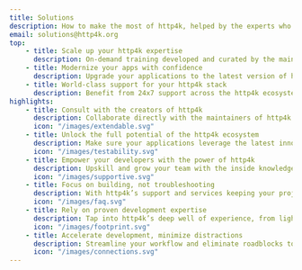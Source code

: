 ```yaml
---
title: Solutions
description: How to make the most of http4k, helped by the experts who know it best.
email: solutions@http4k.org
top:
    - title: Scale up your http4k expertise
      description: On-demand training developed and curated by the maintainers of http4k, designed to upskill your team at scale.
    - title: Modernize your apps with confidence
      description: Upgrade your applications to the latest version of http4k, or architect entirely new projects with our expert guidance.
    - title: World-class support for your http4k stack
      description: Benefit from 24x7 support across the http4k ecosystem, ensuring stability and security for your critical systems.
highlights:
    - title: Consult with the creators of http4k
      description: Collaborate directly with the maintainers of http4k for tailored consulting and expert insights into your development needs.
      icon: "/images/extendable.svg"
    - title: Unlock the full potential of the http4k ecosystem
      description: Make sure your applications leverage the latest innovations in http4k, from serverless integrations to enhanced testing capabilities.
      icon: "/images/testability.svg"
    - title: Empower your developers with the power of http4k
      description: Upskill and grow your team with the inside knowledge of http4k’s creators, helping your developers master the toolkit.
      icon: "/images/supportive.svg"
    - title: Focus on building, not troubleshooting
      description: With http4k’s support and services keeping your projects up to date, your teams can stay focused on delivering great apps.
      icon: "/images/faq.svg"
    - title: Rely on proven development expertise
      description: Tap into http4k’s deep well of experience, from lightweight microservices to highly-scalable enterprise applications.
      icon: "/images/footprint.svg"
    - title: Accelerate development, minimize distractions
      description: Streamline your workflow and eliminate roadblocks to maximize efficiency in delivering projects.
      icon: "/images/connections.svg"
---
```

